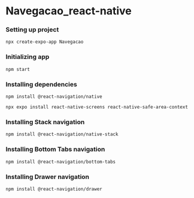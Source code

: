 # Navegacao_react-native

### Setting up project

    npx create-expo-app Navegacao
    
### Initializing app

    npm start

### Installing dependencies

    npm install @react-navigation/native
    
    npx expo install react-native-screens react-native-safe-area-context
    
### Installing Stack navigation

    npm install @react-navigation/native-stack
    
### Installing Bottom Tabs navigation

    npm install @react-navigation/bottom-tabs
    
### Installing Drawer navigation

    npm install @react-navigation/drawer
